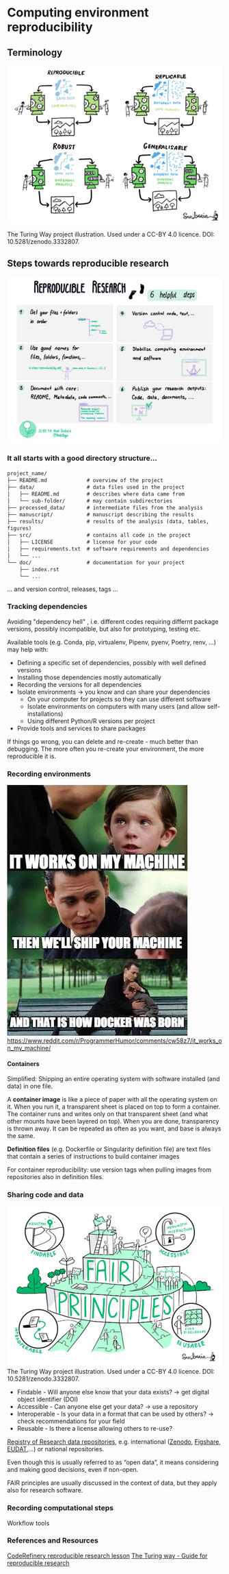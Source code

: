 # Computing environment reproducibility 

## Terminology

![](img/reproducible-definition-grid.svg)

The Turing Way project illustration. Used under a CC-BY 4.0 licence. DOI: 10.5281/zenodo.3332807.

## Steps towards reproducible research

![](img/reproducible-research.jpg)

### It all starts with a good directory structure...

```
project_name/
├── README.md             # overview of the project
├── data/                 # data files used in the project
│   ├── README.md         # describes where data came from
│   └── sub-folder/       # may contain subdirectories
├── processed_data/       # intermediate files from the analysis
├── manuscript/           # manuscript describing the results
├── results/              # results of the analysis (data, tables, figures)
├── src/                  # contains all code in the project
│   ├── LICENSE           # license for your code
│   ├── requirements.txt  # software requirements and dependencies
│   └── ...
└── doc/                  # documentation for your project
    ├── index.rst
    └── ...
```

... and version control, releases, tags ...

### Tracking dependencies

Avoiding "dependency hell" , i.e. different codes requiring differnt package versions, possibly incompatible, but also for prototyping, testing etc.

Available tools (e.g. Conda, pip, virtualenv, Pipenv, pyenv, Poetry, renv, ...) may help with:

* Defining a specific set of dependencies, possibly with well defined versions
* Installing those dependencies mostly automatically
* Recording the versions for all dependencies
* Isolate environments -> you know and can share your dependencies
  * On your computer for projects so they can use different software
  * Isolate environments on computers with many users (and allow self-installations)
  * Using different Python/R versions per project
* Provide tools and services to share packages

If things go wrong, you can delete and re-create - much better than debugging. 
The more often you re-create your environment, the more reproducible it is.


### Recording environments

![](img/docker_meme.webp)
https://www.reddit.com/r/ProgrammerHumor/comments/cw58z7/it_works_on_my_machine/

#### Containers

Simplified: Shipping an entire operating system with software installed (and data) in one file.

A **container image** is like a piece of paper with all the operating system on it. When you run it, a transparent sheet is placed on top to form a container. The container runs and writes only on that transparent sheet (and what other mounts have been layered on top). When you are done, transparency is thrown away. It can be repeated as often as you want, and base is always the same.

**Definition files** (e.g. Dockerfile or Singularity definition file) are text files that contain a series of instructions to build container images

For container reproducibility: use version tags when pulling images from repositories also in definition files.

### Sharing code and data

![](img/8-fair-principles.jpg)
The Turing Way project illustration. Used under a CC-BY 4.0 licence. DOI: 10.5281/zenodo.3332807.

* Findable - Will anyone else know that your data exists? -> get digital object identifier (DOI)
* Accessible - Can anyone else get your data? -> use a repository
* Interoperable - Is your data in a format that can be used by others? -> check recommendations for your field
* Reusable - Is there a license allowing others to re-use?

[Registry of Research data repositories](https://www.re3data.org), e.g. international ([Zenodo](https://zenodo.org/), [Figshare](https://figshare.com/), [EUDAT](https://eudat.eu/),...) or national repositories.

Even though this is usually referred to as “open data”, it means considering and making good decisions, even if non-open.

FAIR principles are usually discussed in the context of data, but they apply also for research software.


### Recording computational steps

Workflow tools

### References and Resources

[CodeRefinery reproducible research lesson](https://coderefinery.github.io/reproducible-research/)
[The Turing way - Guide for reproducible research](https://coderefinery.github.io/reproducible-research/)

